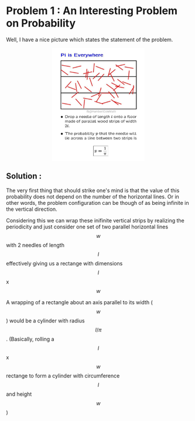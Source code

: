 # Problem 1 : An Interesting Problem on Probability

Well, I have a nice picture which states the statement of the problem.

<center><img style=" display: block; margin-left: auto; margin-right: auto;width: 50%;" src="../assets/prob1.jpg"></center>

## Solution :

The very first thing that should strike one's mind is that the value of this probability does not depend on the number of the horizontal lines. Or in other words, the problem configuration can be though of as being infinite in the vertical direction.

Considering this we can wrap these inifinite vertical strips by realizing the periodicity and just consider one set of two parallel horizontal lines $$w$$ with 2 needles of length $$l$$ effectively giving us a rectange with dimensions $$l$$ x $$w$$ 

A wrapping of a rectangle about an axis parallel to its width ($$w$$) would be a cylinder with radius $$ l/\pi $$. (Basically, rolling a $$l$$ x $$w$$ rectange to form a cylinder with circumference $$l$$ and height $$w$$)
